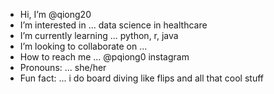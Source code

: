 - Hi, I’m @qiong20
- I’m interested in ... data science in healthcare
- I’m currently learning ... python, r, java
- I’m looking to collaborate on ...
- How to reach me ... @pqiong0 instagram
- Pronouns: ... she/her
- Fun fact: ... i do board diving like flips and all that cool stuff

<!---
qiong20/qiong20 is a special repository because its `README.md` (this file) appears on your GitHub profile.
You can click the Preview link to take a look at your changes.
--->
